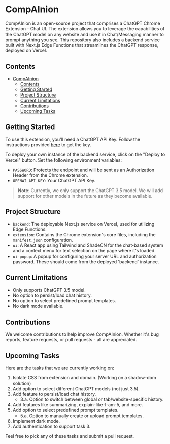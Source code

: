 # CompAInion

CompAInion is an open-source project that comprises a ChatGPT Chrome Extension - Chat UI. The extension allows you to leverage the capabilities of the ChatGPT model on any website and use it in Chat/Messaging manner to prompt anything you see. This repository also includes a backend service built with Next.js Edge Functions that streamlines the ChatGPT response, deployed on Vercel.

## Contents

- [CompAInion](#compainion)
  - [Contents](#contents)
  - [Getting Started](#getting-started)
  - [Project Structure](#project-structure)
  - [Current Limitations](#current-limitations)
  - [Contributions](#contributions)
  - [Upcoming Tasks](#upcoming-tasks)

## Getting Started

To use this extension, you'll need a ChatGPT API Key. Follow the instructions provided [here](https://beta.openai.com/docs/developer-quickstart/) to get the key.

To deploy your own instance of the backend service, click on the "Deploy to Vercel" button. Set the following environment variables:

- `PASSWORD`: Protects the endpoint and will be sent as an Authorization Header from the Chrome extension.
- `OPENAI_API_KEY`: Your ChatGPT API Key.

> **Note**: Currently, we only support the ChatGPT 3.5 model. We will add support for other models in the future as they become available.

## Project Structure

- `backend`: The deployable Next.js service on Vercel, used for utilizing Edge Functions.
- `extension`: Contains the Chrome extension's core files, including the `manifest.json` configuration.
- `ui`: A React app using Tailwind and ShadeCN for the chat-based system and a context menu for text selection on the page where it's loaded.
- `ui-popup`: A popup for configuring your server URL and authorization password. These should come from the deployed 'backend' instance.

## Current Limitations

- Only supports ChatGPT 3.5 model.
- No option to persist/load chat history.
- No option to select predefined prompt templates.
- No dark mode available.

## Contributions

We welcome contributions to help improve CompAInion. Whether it's bug reports, feature requests, or pull requests - all are appreciated.

## Upcoming Tasks

Here are the tasks that we are currently working on:

1. Isolate CSS from extension and domain. (Working on a shadow-dom solution)
2. Add option to select different ChatGPT models (not just 3.5).
3. Add feature to persist/load chat history.
   - 3.a. Option to switch between global or tab/website-specific history.
4. Add features like summarizing, explain-like-I-am-5, and more.
5. Add option to select predefined prompt templates.
   - 5.a. Option to manually create or upload prompt templates.
6. Implement dark mode.
7. Add authentication to support task 3.

Feel free to pick any of these tasks and submit a pull request.
